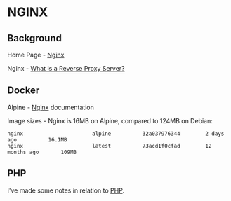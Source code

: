 # NGINX

## Background

Home Page - [Nginx](https://www.nginx.com/)

Nginx - [What is a Reverse Proxy Server?](https://www.nginx.com/resources/glossary/reverse-proxy-server/)



## Docker

Alpine - [Nginx](https://wiki.alpinelinux.org/wiki/Nginx) documentation

Image sizes - Nginx is 16MB on Alpine, compared to 124MB on Debian:

```
nginx                      alpine          32a037976344        2 days ago          16.1MB
nginx                      latest          73acd1f0cfad        12 months ago       109MB
```



## PHP

I've made some notes in relation to [PHP](PHP.md).

